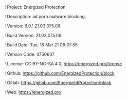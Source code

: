 ! Project: Energized Protection

! Description: ad.porn.malware blocking.

! Version: 6.0.1.21.03.075.06

! Build Version: 21.03.075.06

! Build Date: Tue, 16 Mar 21 06:07:55

! Version Code: 0750607

! License: CC BY-NC-SA 4.0, https://energized.pro/license

! Github: https://github.com/EnergizedProtection/block

! Gitlab: https://gitlab.com/EnergizedProtection/block


! Web: https://energized.pro
